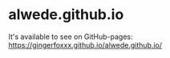 # alwede.github.io
It's available to see on GitHub-pages: https://gingerfoxxx.github.io/alwede.github.io/
